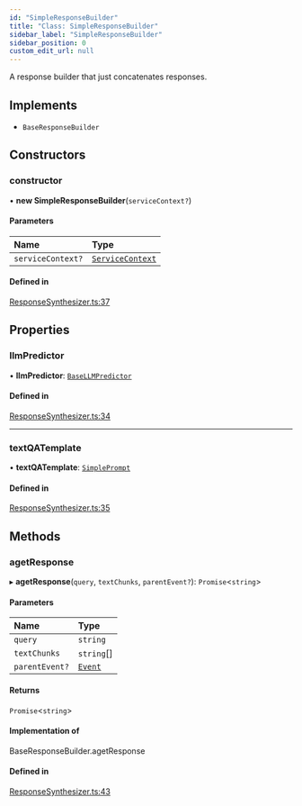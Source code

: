 ```yaml
---
id: "SimpleResponseBuilder"
title: "Class: SimpleResponseBuilder"
sidebar_label: "SimpleResponseBuilder"
sidebar_position: 0
custom_edit_url: null
---
```


A response builder that just concatenates responses.

## Implements

- `BaseResponseBuilder`

## Constructors

### constructor

• **new SimpleResponseBuilder**(`serviceContext?`)

#### Parameters

| Name | Type |
| :------ | :------ |
| `serviceContext?` | [`ServiceContext`](../interfaces/ServiceContext.md) |

#### Defined in

[ResponseSynthesizer.ts:37](https://github.com/run-llama/LlamaIndexTS/blob/e108757/packages/core/src/ResponseSynthesizer.ts#L37)

## Properties

### llmPredictor

• **llmPredictor**: [`BaseLLMPredictor`](../interfaces/BaseLLMPredictor.md)

#### Defined in

[ResponseSynthesizer.ts:34](https://github.com/run-llama/LlamaIndexTS/blob/e108757/packages/core/src/ResponseSynthesizer.ts#L34)

___

### textQATemplate

• **textQATemplate**: [`SimplePrompt`](../modules.md#simpleprompt)

#### Defined in

[ResponseSynthesizer.ts:35](https://github.com/run-llama/LlamaIndexTS/blob/e108757/packages/core/src/ResponseSynthesizer.ts#L35)

## Methods

### agetResponse

▸ **agetResponse**(`query`, `textChunks`, `parentEvent?`): `Promise`<`string`\>

#### Parameters

| Name | Type |
| :------ | :------ |
| `query` | `string` |
| `textChunks` | `string`[] |
| `parentEvent?` | [`Event`](../interfaces/Event.md) |

#### Returns

`Promise`<`string`\>

#### Implementation of

BaseResponseBuilder.agetResponse

#### Defined in

[ResponseSynthesizer.ts:43](https://github.com/run-llama/LlamaIndexTS/blob/e108757/packages/core/src/ResponseSynthesizer.ts#L43)
